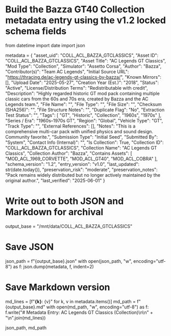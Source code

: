 
# Build the Bazza GT40 Collection metadata entry using the v1.2 locked schema fields

from datetime import date
import json

metadata = {
  "asset_uid": "COLL_ACL_BAZZA_GTCLASSICS",
  "Asset ID": "COLL_ACL_BAZZA_GTCLASSICS",
  "Asset Title": "AC Legends GT Classics",
  "Mod Type": "Collection",
  "Simulator": "Assetto Corsa",
  "Author": "Bazza",
  "Contributor(s)": "Team AC Legends",
  "Initial Source URL": "https://thracing.de/ac-legends-gt-classics-by-bazza/",
  "Known Mirrors": [],
  "Upload Date": "2025-05-27",
  "Creation Year (Est.)": "2018",
  "Status": "Active",
  "License/Distribution Terms": "Redistributable with credit",
  "Description": "Highly regarded historic GT mod pack containing multiple classic cars from the 60s and 70s era, created by Bazza and the AC Legends team.",
  "File Name": "",
  "File Type": "",
  "File Size": "",
  "Checksum (SHA256)": "",
  "File Structure Notes": "",
  "Duplicate Flag": "No",
  "Extraction Test Status": "",
  "Tags": [
    "GT",
    "Historic",
    "Collection",
    "1960s",
    "1970s"
  ],
  "Series / Era": "1960s–1970s GT",
  "Region": "Global",
  "Vehicle Type": "GT",
  "Track Type": "",
  "External References": [],
  "Notes": "This is a comprehensive multi-car pack with unified physics and sound design. Community favorite.",
  "Submission Type": "Initial Seed",
  "Submitted By": "System",
  "Contact Info (Internal)": "",
  "Is Collection": True,
  "Collection ID": "COLL_ACL_BAZZA_GTCLASSICS",
  "Collection Name": "AC Legends GT Classics",
  "Collection Author": "Bazza",
  "Contains Assets": [
    "MOD_ACL_1969_CORVETTE",
    "MOD_ACL_GT40",
    "MOD_ACL_COBRA"
  ],
  "schema_version": "1.2",
  "entry_version": "v1.0",
  "last_updated": str(date.today()),
  "preservation_risk": "moderate",
  "preservation_notes": "Pack remains widely distributed but no longer actively maintained by the original author.",
  "last_verified": "2025-06-01"
}

# Write out to both JSON and Markdown for archival
output_base = "/mnt/data/COLL_ACL_BAZZA_GTCLASSICS"

# Save JSON
json_path = f"{output_base}.json"
with open(json_path, "w", encoding="utf-8") as f:
    json.dump(metadata, f, indent=2)

# Save Markdown version
md_lines = [f"**{k}**: {v}" for k, v in metadata.items()]
md_path = f"{output_base}.md"
with open(md_path, "w", encoding="utf-8") as f:
    f.write("# Metadata Entry: AC Legends GT Classics (Collection)\n\n" + "\n".join(md_lines))

json_path, md_path

